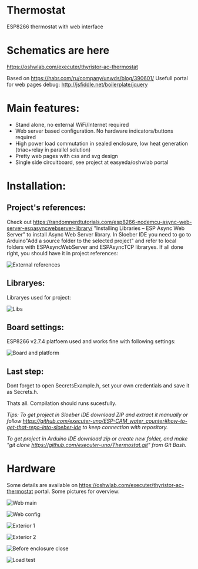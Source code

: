 # Thermostat
ESP8266 thermostat with web interface

# Schematics are here
https://oshwlab.com/executer/thyristor-ac-thermostat

Based on https://habr.com/ru/company/unwds/blog/390601/
Usefull portal for web pages debug: http://jsfiddle.net/boilerplate/jquery

# Main features:
* Stand alone, no external WiFi/Internet required
* Web server based configuration. No hardware indicators/buttons required
* High power load commutation in sealed enclosure, low heat generation (triac+relay in parallel solution)
* Pretty web pages with css and svg design
* Single side circuitboard, see project at easyeda/oshwlab portal

# Installation:

## Project's references:

Check out https://randomnerdtutorials.com/esp8266-nodemcu-async-web-server-espasyncwebserver-library/ "Installing Libraries – ESP Async Web Server" to install Async Web Server library. In Sloeber IDE you need to go to Arduino\"Add a source folder to the selected project" and refer to local folders with ESPAsyncWebServer and ESPAsyncTCP libraryes. If all done right, you should have it in project references:

![External references](Images/IDE_Externals.png?raw=true "External references")

## Libraryes:
Libraryes used for project:

![Libs](Images/IDE_Libs.png?raw=true "Libs")

## Board settings:
ESP8266 v2.7.4 platfoem used and works fine with following settings:

![Board and platform](Images/IDE_BoardSettings.png?raw=true "Board and platform")

## Last step:
Dont forget to open SecretsExample.h, set your own credentials and save it as Secrets.h.

Thats all. Compilation should runs sucesfully.

*Tips:
To get project in Sloeber IDE download ZIP and extract it manually or follow https://github.com/executer-uno/ESP-CAM_water_counter#how-to-get-that-repo-into-sloeber-ide to keep connection with repository.*

*To get project in Arduino IDE download zip or create new folder, and make "git clone https://github.com/executer-uno/Thermostat.git" from Git Bash.*

# Hardware
Some details are available on https://oshwlab.com/executer/thyristor-ac-thermostat portal. Some pictures for overview:

![Web main](Images/Main%20web%20page.jpg?raw=true "Web main")

![Web config](Images/Config%20web%20page.jpg?raw=true "Web config")

![Exterior 1](Images/External%201.jpg?raw=true "Exterior 1")

![Exterior 2](Images/External%202.jpg?raw=true "Exterior 2")

![Before enclosure close](Images/Before%20enclosure%20close.jpg?raw=true "Before enclosure close")

![Load test](Images/Load%20test%201.5kW.jpg?raw=true "Load test")
